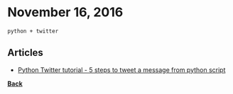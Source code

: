 # November 16, 2016

`python + twitter`

## Articles

- [Python Twitter tutorial - 5 steps to tweet a message from python script](http://nodotcom.org/python-twitter-tutorial.html)


[__Back__](../README.md#nov)

